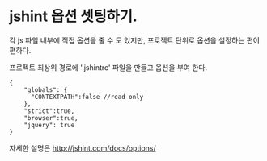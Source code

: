 # jshint 옵션 셋팅하기.

각 js 파일 내부에 직접 옵션을 줄 수 도 있지만, 프로젝트 단위로 옵션을 설정하는 편이 편하다.

프로젝트 최상위 경로에 '.jshintrc' 파일을 만들고 옵션을 부여 한다.

```
{
    "globals": {
      "CONTEXTPATH":false //read only
    },
    "strict":true,
    "browser":true,
    "jquery": true
}
```

자세한 설명은 http://jshint.com/docs/options/
